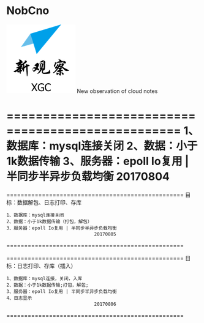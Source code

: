 # NobCno
 ![image](https://github.com/ATM006/NobCno/blob/master/log%E6%96%B0%E8%A7%82%E5%AF%9F.png?raw=true)
New observation of cloud notes





==================================================
	1、数据库：mysql连接关闭
	2、数据：小于1k数据传输
	3、服务器：epoll Io复用 | 半同步半异步负载均衡
									20170804
==================================================


==================================================
	目标：数据解包、日志打印、存库
	
	1、数据库：mysql连接关闭
	2、数据：小于1k数据传输（打包，解包）
	3、服务器：epoll Io复用 | 半同步半异步负载均衡
									20170805
==================================================

==================================================
	目标：日志打印、存库（插入）
	
	1、数据库：mysql连接，关闭，入库
	2、数据：小于1k数据传输;打包，解包;
	3、服务器：epoll Io复用 | 半同步半异步负载均衡
	4、日志显示
									20170806
==================================================
